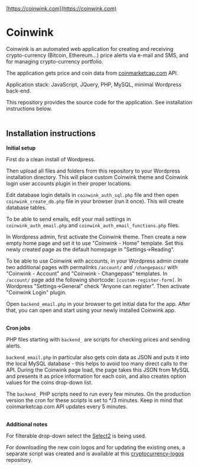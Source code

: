 [https://coinwink.com](https://coinwink.com)

# Coinwink

Coinwink is an automated web application for creating and receiving crypto-currency (Bitcoin, Ethereum...) price alerts via e-mail and SMS, and for managing crypto-currency portfolio.

The application gets price and coin data from [coinmarketcap.com](http://coinmarketcap.com/) API.

Application stack: JavaScript, JQuery, PHP, MySQL, minimal Wordpress back-end.

This repository provides the source code for the application. See installation instructions below.
<br>
<br>
## Installation instructions

**Initial setup**

First do a clean install of Wordpress.

Then upload all files and folders from this repository to your Wordpress installation directory. This will place custom Coinwink theme and Coinwink login user accounts plugin in their proper locations.

Edit database login details in `coinwink_auth_sql.php` file and then open `coinwink_create_db.php` file in your browser (run it once). This will create database tables.

To be able to send emails, edit your mail settings in `coinwink_auth_email.php` and `coinwink_auth_email_functions.php` files.

In Wordpress admin, first activate the Coinwink theme. Then create a new empty home page and set it to use "Coinwink - Home" template. Set this newly created page as the default homepage in "Settings->Reading". 

To be able to use Coinwink with accounts, in your Wordpress admin create two additional pages with permalinks `/account/` and `/changepass/` with "Coinwink - Account" and "Coinwink - Changepass" templates. In `/account/` page add the following shortcode: `[custom-register-form]`. In Wordpress "Settings->General" check "Anyone can register". Then activate "Coinwink Login" plugin. 

Open `backend_email.php` in your browser to get initial data for the app. After that, you can open and start using your newly installed Coinwink app.
<br>
<br>

**Cron jobs**

PHP files starting with `backend_` are scripts for checking prices and sending alerts.

`backend_email.php` in particular also gets coin data as JSON and puts it into the local MySQL database - this helps to avoid too many direct calls to the API. During the Coinwink page load, the page takes this JSON from MySQL and presents it as price information for each coin, and also creates option values for the coins drop-down list.

The `backend_` PHP scripts need to run every few minutes. On the production version the cron for these scripts is set to */3 minutes. Keep in mind that coinmarketcap.com API updates every 5 minutes.
<br>
<br>

**Additional notes**

For filterable drop-down select the [Select2](https://select2.github.io/) is being used.

For downloading the new coin logos and for updating the existing ones, a separate script was created and is available at this [cryptocurrency-logos](https://github.com/dziungles/cryptocurrency-logos) repository.

